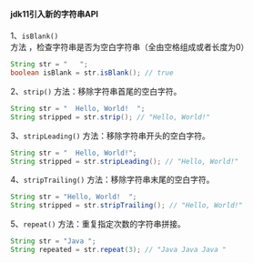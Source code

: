 #### jdk11引入新的字符串API

1、`isBlank()` 方法 ，检查字符串是否为空白字符串（全由空格组成或者长度为0）

```java
String str = "   ";
boolean isBlank = str.isBlank(); // true
```



2、`strip()` 方法：移除字符串首尾的空白字符。

```java
String str = "  Hello, World!  ";
String stripped = str.strip(); // "Hello, World!"
```

3、`stripLeading()` 方法：移除字符串开头的空白字符。

```java
String str = "  Hello, World!";
String stripped = str.stripLeading(); // "Hello, World!"
```

4、`stripTrailing()` 方法：移除字符串末尾的空白字符。

```java
String str = "Hello, World!  ";
String stripped = str.stripTrailing(); // "Hello, World!"
```

5、`repeat()` 方法：重复指定次数的字符串拼接。

```java
String str = "Java ";
String repeated = str.repeat(3); // "Java Java Java "
```

